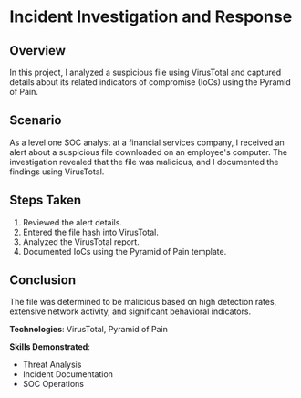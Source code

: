 # Incident Investigation and Response

## Overview
In this project, I analyzed a suspicious file using VirusTotal and captured details about its related indicators of compromise (IoCs) using the Pyramid of Pain.

## Scenario
As a level one SOC analyst at a financial services company, I received an alert about a suspicious file downloaded on an employee's computer. The investigation revealed that the file was malicious, and I documented the findings using VirusTotal.

## Steps Taken
1. Reviewed the alert details.
2. Entered the file hash into VirusTotal.
3. Analyzed the VirusTotal report.
4. Documented IoCs using the Pyramid of Pain template.

## Conclusion
The file was determined to be malicious based on high detection rates, extensive network activity, and significant behavioral indicators.

**Technologies**: VirusTotal, Pyramid of Pain

**Skills Demonstrated**:
- Threat Analysis
- Incident Documentation
- SOC Operations

